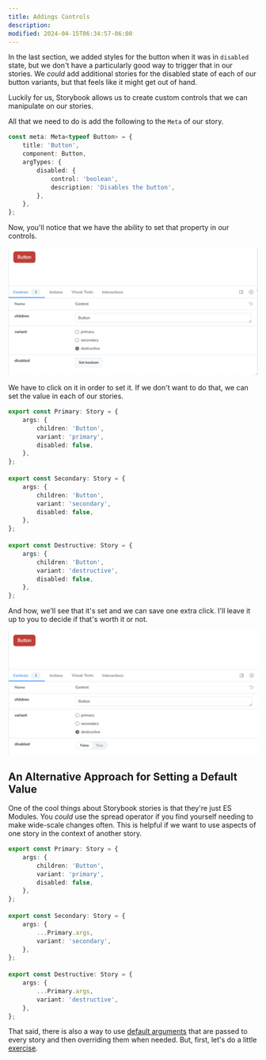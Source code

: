 ```yaml
---
title: Addings Controls
description:
modified: 2024-04-15T06:34:57-06:00
---
```


In the last section, we added styles for the button when it was in `disabled` state, but we don't have a particularly good way to trigger that in our stories. We _could_ add additional stories for the disabled state of each of our button variants, but that feels like it might get out of hand.

Luckily for us, Storybook allows us to create custom controls that we can manipulate on our stories.

All that we need to do is add the following to the `Meta` of our story.

```ts
const meta: Meta<typeof Button> = {
	title: 'Button',
	component: Button,
	argTypes: {
		disabled: {
			control: 'boolean',
			description: 'Disables the button',
		},
	},
};
```

Now, you'll notice that we have the ability to set that property in our controls.

![An additional control to show the disabled state](assets/storybook-control-disabled-state.png)

We have to click on it in order to set it. If we don't want to do that, we can set the value in each of our stories.

```ts
export const Primary: Story = {
	args: {
		children: 'Button',
		variant: 'primary',
		disabled: false,
	},
};

export const Secondary: Story = {
	args: {
		children: 'Button',
		variant: 'secondary',
		disabled: false,
	},
};

export const Destructive: Story = {
	args: {
		children: 'Button',
		variant: 'destructive',
		disabled: false,
	},
};
```

And how, we'll see that it's set and we can save one extra click. I'll leave it up to you to decide if that's worth it or not.

![Explicitly setting the value of the type](assets/storybook-default-control-value.png)

## An Alternative Approach for Setting a Default Value

One of the cool things about Storybook stories is that they're just ES Modules. You _could_ use the spread operator if you find yourself needing to make wide-scale changes often. This is helpful if we want to use aspects of one story in the context of another story.

```ts
export const Primary: Story = {
	args: {
		children: 'Button',
		variant: 'primary',
		disabled: false,
	},
};

export const Secondary: Story = {
	args: {
		...Primary.args,
		variant: 'secondary',
	},
};

export const Destructive: Story = {
	args: {
		...Primary.args,
		variant: 'destructive',
	},
};
```

That said, there is also a way to use [default arguments](default-args.md) that are passed to every story and then overriding them when needed. But, first, let's do a little [exercise](adding-button-sizes-exercise.md).

